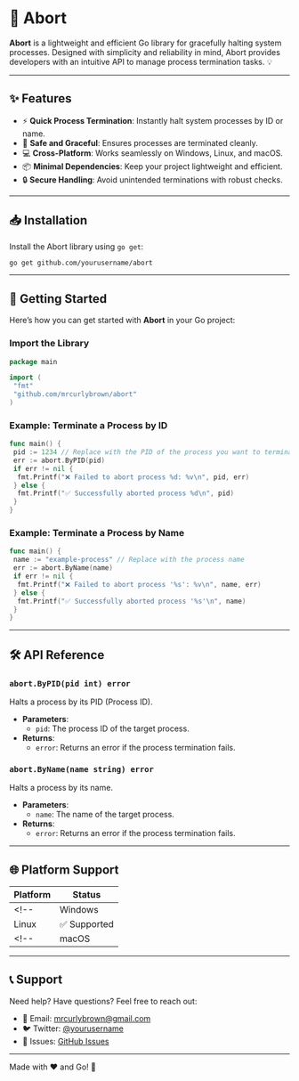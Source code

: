 # 🚀 **Abort**

**Abort** is a lightweight and efficient Go library for gracefully halting system processes. Designed with simplicity and reliability in mind, Abort provides developers with an intuitive API to manage process termination tasks. 💡

---

## ✨ **Features**

- ⚡ **Quick Process Termination**: Instantly halt system processes by ID or name.
- 🤝 **Safe and Graceful**: Ensures processes are terminated cleanly.
- 💻 **Cross-Platform**: Works seamlessly on Windows, Linux, and macOS.
- 📦 **Minimal Dependencies**: Keep your project lightweight and efficient.
- 🔒 **Secure Handling**: Avoid unintended terminations with robust checks.

---

## 📥 **Installation**

Install the Abort library using `go get`:

```bash
go get github.com/yourusername/abort
```

---

## 🚀 **Getting Started**

Here’s how you can get started with **Abort** in your Go project:

### Import the Library

```go
package main

import (
 "fmt"
 "github.com/mrcurlybrown/abort"
)
```

### Example: Terminate a Process by ID

```go
func main() {
 pid := 1234 // Replace with the PID of the process you want to terminate
 err := abort.ByPID(pid)
 if err != nil {
  fmt.Printf("❌ Failed to abort process %d: %v\n", pid, err)
 } else {
  fmt.Printf("✅ Successfully aborted process %d\n", pid)
 }
}
```

### Example: Terminate a Process by Name

```go
func main() {
 name := "example-process" // Replace with the process name
 err := abort.ByName(name)
 if err != nil {
  fmt.Printf("❌ Failed to abort process '%s': %v\n", name, err)
 } else {
  fmt.Printf("✅ Successfully aborted process '%s'\n", name)
 }
}
```

---

## 🛠️ **API Reference**

### `abort.ByPID(pid int) error`

Halts a process by its PID (Process ID).

- **Parameters**:
  - `pid`: The process ID of the target process.
- **Returns**:
  - `error`: Returns an error if the process termination fails.

### `abort.ByName(name string) error`

Halts a process by its name.

- **Parameters**:
  - `name`: The name of the target process.
- **Returns**:
  - `error`: Returns an error if the process termination fails.

---

## 🌐 **Platform Support**

| Platform    | Status   |
|-------------|----------|
<!-- | Windows     | ✅ Pending | -->
| Linux       | ✅ Supported |
<!-- | macOS       | ✅ Pending | -->

---

## 📞 **Support**

Need help? Have questions? Feel free to reach out:

- 💌 Email: <mrcurlybrown@gmail.com>
- 🐦 Twitter: [@yourusername](https://twitter.com)
- 📂 Issues: [GitHub Issues](https://github.com/mrcurlybrowm/abort/issues)

---

Made with ❤️ and Go! 🐹
